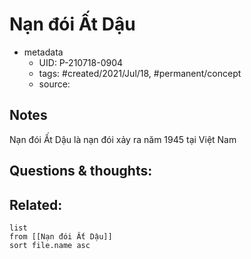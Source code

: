 # Nạn đói Ất Dậu

- metadata
	- UID: P-210718-0904
	- tags: #created/2021/Jul/18, #permanent/concept 
	- source: 

## Notes
Nạn đói Ất Dậu là nạn đói xảy ra năm 1945 tại Việt Nam

## Questions & thoughts:


## Related:
```dataview
list
from [[Nạn đói Ất Dậu]]
sort file.name asc
```